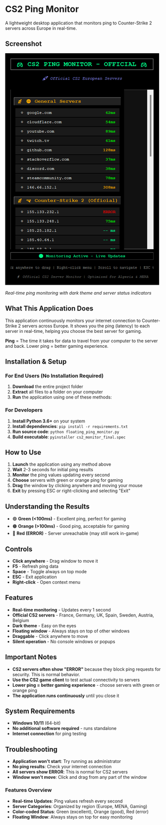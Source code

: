 # CS2 Ping Monitor

A lightweight desktop application that monitors ping to Counter-Strike 2 servers across Europe in real-time.

## Screenshot

![CS2 Ping Monitor](screenshots/screenshot.png)

*Real-time ping monitoring with dark theme and server status indicators*

## What This Application Does

This application continuously monitors your internet connection to Counter-Strike 2 servers across Europe. It shows you the ping (latency) to each server in real-time, helping you choose the best server for gaming.

**Ping** = The time it takes for data to travel from your computer to the server and back. Lower ping = better gaming experience.

## Installation & Setup

### For End Users (No Installation Required)

1. **Download** the entire project folder
2. **Extract** all files to a folder on your computer
3. **Run** the application using one of these methods:


### For Developers

1. **Install Python 3.6+** on your system
2. **Install dependencies**: `pip install -r requirements.txt`
3. **Run source code**: `python floating_ping_monitor.py`
4. **Build executable**: `pyinstaller cs2_monitor_final.spec`

## How to Use

1. **Launch** the application using any method above
2. **Wait** 2-3 seconds for initial ping results
3. **Monitor** the ping values updating every second
4. **Choose** servers with green or orange ping for gaming
5. **Drag** the window by clicking anywhere and moving your mouse
6. **Exit** by pressing ESC or right-clicking and selecting "Exit"

## Understanding the Results

- 🟢 **Green (<100ms)** - Excellent ping, perfect for gaming
- 🟠 **Orange (>100ms)** - Good ping, acceptable for gaming
- 🔴 **Red (ERROR)** - Server unreachable (may still work in-game)

## Controls

- **Click anywhere** - Drag window to move it
- **F5** - Refresh ping data
- **Space** - Toggle always on top mode
- **ESC** - Exit application
- **Right-click** - Open context menu

## Features

- **Real-time monitoring** - Updates every 1 second
- **Official CS2 servers** - France, Germany, UK, Spain, Sweden, Austria, Belgium
- **Dark theme** - Easy on the eyes
- **Floating window** - Always stays on top of other windows
- **Draggable** - Click anywhere to move
- **Silent operation** - No console windows or popups

## Important Notes

- **CS2 servers often show "ERROR"** because they block ping requests for security. This is normal behavior.
- **Use the CS2 game client** to test actual connectivity to servers
- **Lower ping = better gaming experience** - choose servers with green or orange ping
- **The application runs continuously** until you close it

## System Requirements

- **Windows 10/11** (64-bit)
- **No additional software required** - runs standalone
- **Internet connection** for ping testing

## Troubleshooting

- **Application won't start**: Try running as administrator
- **No ping results**: Check your internet connection
- **All servers show ERROR**: This is normal for CS2 servers
- **Window won't move**: Click and drag from any part of the window

### Features Overview
- **Real-time Updates**: Ping values refresh every second
- **Server Categories**: Organized by region (Europe, MENA, Gaming)
- **Color-coded Status**: Green (excellent), Orange (good), Red (error)
- **Floating Window**: Always stays on top for easy monitoring
